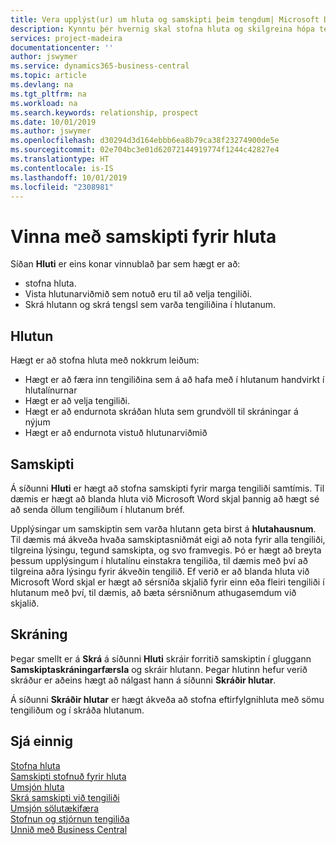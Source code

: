 ```yaml
---
title: Vera upplýst(ur) um hluta og samskipti þeim tengdum| Microsoft Docs
description: Kynntu þér hvernig skal stofna hluta og skilgreina hópa tengiliða og tiltaka samskipti fyrir hluta.
services: project-madeira
documentationcenter: ''
author: jswymer
ms.service: dynamics365-business-central
ms.topic: article
ms.devlang: na
ms.tgt_pltfrm: na
ms.workload: na
ms.search.keywords: relationship, prospect
ms.date: 10/01/2019
ms.author: jswymer
ms.openlocfilehash: d30294d3d164ebbb6ea8b79ca38f23274900de5e
ms.sourcegitcommit: 02e704bc3e01d62072144919774f1244c42827e4
ms.translationtype: HT
ms.contentlocale: is-IS
ms.lasthandoff: 10/01/2019
ms.locfileid: "2308981"
---
```

# <a name="manage-interactions-for-segments"></a>Vinna með samskipti fyrir hluta
Síðan **Hluti** er eins konar vinnublað þar sem hægt er að:

* stofna hluta.
* Vista hlutunarviðmið sem notuð eru til að velja tengiliði.
* Skrá hlutann og skrá tengsl sem varða tengiliðina í hlutanum.

## <a name="segmenting"></a>Hlutun
Hægt er að stofna hluta með nokkrum leiðum:

* Hægt er að færa inn tengiliðina sem á að hafa með í hlutanum handvirkt í hlutalínurnar
* Hægt er að velja tengiliði.
* Hægt er að endurnota skráðan hluta sem grundvöll til skráningar á nýjum
* Hægt er að endurnota vistuð hlutunarviðmið

## <a name="interactions"></a>Samskipti
Á síðunni **Hluti** er hægt að stofna samskipti fyrir marga tengiliði samtímis. Til dæmis er hægt að blanda hluta við Microsoft Word skjal þannig að hægt sé að senda öllum tengiliðum í hlutanum bréf.

Upplýsingar um samskiptin sem varða hlutann geta birst á **hlutahausnum**. Til dæmis má ákveða hvaða samskiptasniðmát eigi að nota fyrir alla tengiliði, tilgreina lýsingu, tegund samskipta, og svo framvegis. Þó er hægt að breyta þessum upplýsingum í hlutalínu einstakra tengiliða, til dæmis með því að tilgreina aðra lýsingu fyrir ákveðin tengilið. Ef verið er að blanda hluta við Microsoft Word skjal er hægt að sérsníða skjalið fyrir einn eða fleiri tengiliði í hlutanum með því, til dæmis, að bæta sérsniðnum athugasemdum við skjalið.

## <a name="logging"></a>Skráning
Þegar smellt er á **Skrá** á síðunni **Hluti** skráir forritið samskiptin í gluggann **Samskiptaskráningarfærsla** og skráir hlutann. Þegar hlutinn hefur verið skráður er aðeins hægt að nálgast hann á síðunni **Skráðir hlutar**.

Á síðunni **Skráðir hlutar** er hægt ákveða að stofna eftirfylgnihluta með sömu tengiliðum og í skráða hlutanum.

## <a name="see-also"></a>Sjá einnig
[Stofna hluta](marketing-how-create-segment.md)  
[Samskipti stofnuð fyrir hluta](marketing-how-create-interactions.md)  
[Umsjón hluta](marketing-segments.md)  
[Skrá samskipti við tengiliði](marketing-interactions.md)  
[Umsjón sölutækifæra](marketing-manage-sales-opportunities.md)  
[Stofnun og stjórnun tengiliða](marketing-contacts.md)  
[Unnið með Business Central](ui-work-product.md)
